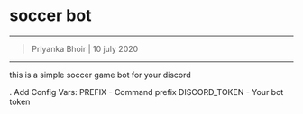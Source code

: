 # soccer bot
------------------------------------------------------------------
> Priyanka Bhoir | 10 july 2020
-------------------------------------------------------------------
this is a simple soccer game bot for your discord

. Add Config Vars:
    PREFIX - Command prefix
    DISCORD_TOKEN - Your bot token
